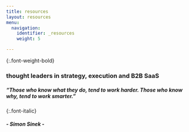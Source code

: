 ```yaml
---
title: resources
layout: resources
menu:
  navigation:
    identifier: _resources
    weight: 5

---
```

{:.font-weight-bold}

### thought leaders in strategy, execution and B2B SaaS

##### “Those who know _what_ they do, tend to work harder. Those who know _why_, tend to work smarter.”

{:.font-italic}

##### - Simon Sinek -